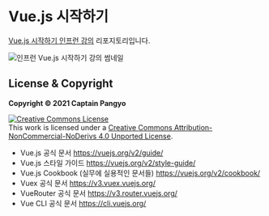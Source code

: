 # Vue.js 시작하기

[Vue.js 시작하기 인프런 강의](https://www.inflearn.com/course/Age-of-Vuejs) 리포지토리입니다.

![인프런 Vue.js 시작하기 강의 썸네일](https://cdn.inflearn.com/public/courses/324088/course_cover/ac203578-d458-44f4-b273-81cb719a89b0/lv1.png)

## License & Copyright

**Copyright © 2021 Captain Pangyo**

<a rel="license" href="http://creativecommons.org/licenses/by-nc-nd/4.0/"><img alt="Creative Commons License" style="border-width:0" src="https://i.creativecommons.org/l/by-nc-nd/4.0/88x31.png" /></a><br />This work is licensed under a <a rel="license" href="http://creativecommons.org/licenses/by-nc-nd/4.0/">Creative Commons Attribution-NonCommercial-NoDerivs 4.0 Unported License</a>.

- Vue.js 공식 문서
https://vuejs.org/v2/guide/
- Vue.js 스타일 가이드
https://vuejs.org/v2/style-guide/
- Vue.js Cookbook (실무에 실용적인 문서들)
https://vuejs.org/v2/cookbook/
- Vuex 공식 문서
https://v3.vuex.vuejs.org/
- VueRouter 공식 문서
https://v3.router.vuejs.org/
- Vue CLI 공식 문서
https://cli.vuejs.org/
